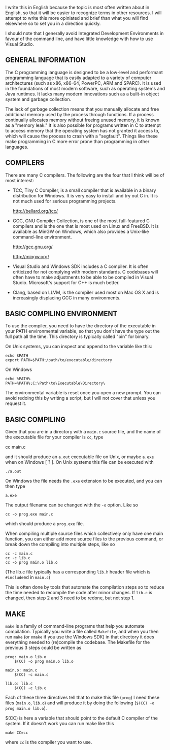 I write this in English because the topic is most often written about
in English, so that it will be easier to recognize terms in other
resources. I will attempt to write this more opiniated and brief than
what you will find elsewhere so to set you in a direction quickly.

I should note that I generally avoid Integrated Development
Environments in favour of the command line, and have little knowledge
with how to use Visual Studio.

GENERAL INFORMATION
-------------------

The C programming language is designed to be a low-level and
performant programming language that is easily adapted to a variety of
computer architectures (such as x86, x86-64, PowerPC, ARM and
SPARC). It is used in the foundations of most modern software, such as
operating systems and Java runtimes. It lacks many modern innovations
such as a built-in object system and garbage collection.

The lack of garbage collection means that you manually allocate and
free additional memory used by the process through functions. If a
process continually allocates memory without freeing unused memory, it
is known as a "memory leak." It is also possible for programs written
in C to attempt to access memory that the operating system has not
granted it access to, which will cause the process to crash with a
"segfault". Things like these make programming in C more error prone
than programming in other languages.

COMPILERS
---------

There are many C compilers. The following are the four that I think
will be of most interest:

* TCC, Tiny C Compiler, is a small compiler that is available in a
  binary distribution for Windows. It is very easy to install and try
  out C in. It is not much used for serious programming projects.
  
  http://bellard.org/tcc/

* GCC, GNU Compiler Collection, is one of the most full-featured C
  compilers and is the one that is most used on Linux and FreeBSD. It is
  available as MinGW on Windows, which also provides a Unix-like
  command-line environment.

  http://gcc.gnu.org/

  http://mingw.org/

* Visual Studio and Windows SDK includes a C compiler. It is often
  criticized for not complying with modern standards. C codebases will
  often have to make adjustments to be able to be compiled in Visual
  Studio. Microsoft's support for C++ is much better.

* Clang, based on LLVM, is the compiler used most on Mac OS X and is
  increasingly displacing GCC in many environments.

BASIC COMPILING ENVIRONMENT
---------------------------

To use the compiler, you need to have the directory of the executable in your PATH environmental variable, so that you don't have the type out the full path all the time. This directory is typically called "bin" for binary.

On Unix systems, you can inspect and append to the variable like this:

    echo $PATH
    export PATH=$PATH:/path/to/executable/directory

On Windows

    echo %PATH%
    PATH=%PATH%;C:\Path\to\Executable\Directory\

The environmental variable is reset once you open a new prompt. You can avoid redoing this by writing a script, but I will not cover that unless you request it.

BASIC COMPILING
---------------

Given that you are in a directory with a `main.c` source file, and the name of the executable file for your compiler is `cc`, type

   cc main.c

and it should produce an `a.out` executable file on Unix, or maybe `a.exe` when on Windows [ ? ]. On Unix systems this file can be executed with

    ./a.out

On Windows the file needs the `.exe` extension to be executed, and you can then type

    a.exe

The output filename can be changed with the `-o` option. Like so

    cc -o prog.exe main.c

which should produce a `prog.exe` file.

When compiling multiple source files which collectively only have one main function, you can either add more source files to the previous command, or break down the compiling into multiple steps, like so

    cc -c main.c
    cc -c lib.c
    cc -o prog main.o lib.o

(The lib.c file typically has a corresponding `lib.h` header file which is `#include`ed in `main.c`)

This is often done by tools that automate the compilation steps so to reduce the time needed to recompile the code after minor changes. If `lib.c` is changed, then step 2 and 3 need to be redone, but not step 1.

MAKE
----

`make` is a family of command-line programs that help you automate compilation. Typically you write a file called `Makefile`, and when you then run `make` (or `nmake` if you use the Windows SDK) in that directory it does everything needed to (re)compile the codebase. The Makefile for the previous 3 steps could be written as

    prog: main.o lib.o
    	$(CC) -o prog main.o lib.o

    main.o: main.c
    	$(CC) -c main.c

    lib.o: lib.c
    	$(CC) -c lib.c

Each of these three directives tell that to make this file (`prog`) I need these files (`main.o`, `lib.o`) and will produce it by doing the following (`$(CC) -o prog main.o lib.o`).

$(CC) is here a variable that should point to the default C compiler of the system. If it doesn't work you can run make like this

    make CC=cc

where `cc` is the compiler you want to use.
